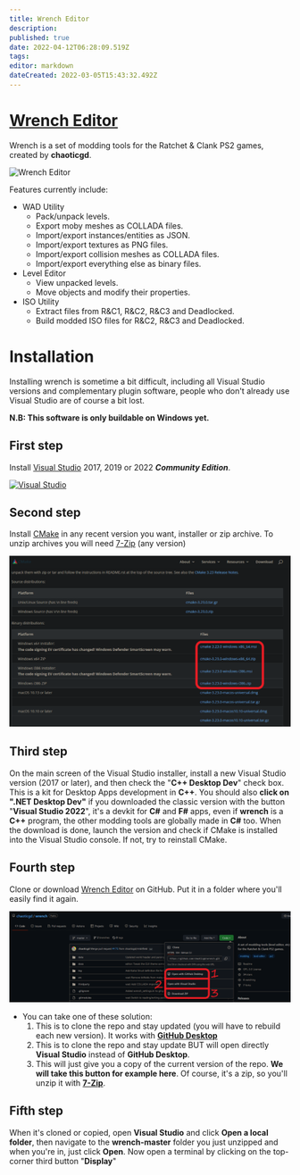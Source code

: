 ```yaml
---
title: Wrench Editor
description: 
published: true
date: 2022-04-12T06:28:09.519Z
tags: 
editor: markdown
dateCreated: 2022-03-05T15:43:32.492Z
---
```


# [Wrench Editor](https://github.com/chaoticgd/wrench/)
Wrench is a set of modding tools for the Ratchet & Clank PS2 games, created by **chaoticgd**.

![Wrench Editor](https://github.com/chaoticgd/wrench/raw/master/docs/screenshots/editor.png)

Features currently include:
- WAD Utility
  - Pack/unpack levels.
  - Export moby meshes as COLLADA files.
  - Import/export instances/entities as JSON.
  - Import/export textures as PNG files.
  - Import/export collision meshes as COLLADA files.
  - Import/export everything else as binary files.
- Level Editor
  - View unpacked levels.
  - Move objects and modify their properties.
- ISO Utility
  - Extract files from R&C1, R&C2, R&C3 and Deadlocked.
  - Build modded ISO files for R&C2, R&C3 and Deadlocked.

# Installation
Installing wrench is sometime a bit difficult, including all Visual Studio versions and complementary plugin software, people who don't already use Visual Studio are of course a bit lost.

**N.B: This software is only buildable on Windows yet.**

## First step
Install [Visual Studio](https://visualstudio.microsoft.com/downloads/) 2017, 2019 or 2022 _**Community Edition**_.

[![Visual Studio](https://cdn.discordapp.com/attachments/452456855743102976/963135980192292894/visual_studio.png)](https://visualstudio.microsoft.com/downloads/)

## Second step
Install [CMake](https://cmake.org/download/) in any recent version you want, installer or zip archive. To unzip archives you will need [7-Zip](https://www.7-zip.org/download.html "https://www.7-zip.org/download.html") (any version) 

[![cmake.png](/cmake.png "Download the version you need or you want. Format too.")](https://cmake.org/download/)

## Third step
On the main screen of the Visual Studio installer, install a new Visual Studio version (2017 or later), and then check the "**C++ Desktop Dev**" check box. This is a kit for Desktop Apps development in **C++**. You should also **click on ".NET Desktop Dev"** if you downloaded the classic version with the button "**Visual Studio 2022**", it's a devkit for **C#** and **F#** apps, even if **wrench** is a **C++** program, the other modding tools are globally made in **C#** too.
When the download is done, launch the version and check if CMake is installed into the Visual Studio console. If not, try to reinstall CMake.
## Fourth step
Clone or download [Wrench Editor](https://github.com/chaoticgd/wrench/) on GitHub. Put it in a folder where you'll easily find it again.

[![github_clone.png](/github_clone.png "Go on the Chaoticgd's repo")](https://github.com/chaoticgd/wrench/)

- You can take one of these solution:
  1) This is to clone the repo and stay updated (you will have to rebuild each new version). It works with **[GitHub Desktop](https://desktop.github.com/ "https://desktop.github.com/")**
  2) This is to clone the repo and stay update BUT will open directly **Visual Studio** instead of **GitHub Desktop**.
  3) This will just give you a copy of the current version of the repo. **We will take this button for example here**. Of course, it's a zip, so you'll unzip it with **[7-Zip](https://www.7-zip.org/download.html "https://www.7-zip.org/download.html")**.
  
## Fifth step
When it's cloned or copied, open **Visual Studio** and click **Open a local folder**, then navigate to the **wrench-master** folder you just unzipped and when you're in, just click **Open**.
Now open a terminal by clicking on the top-corner third button "**Display**"
